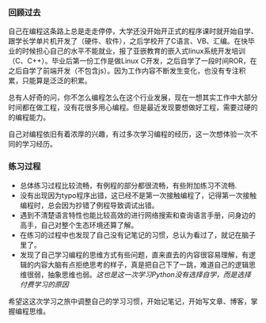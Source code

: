 
### 回顾过去

自己在编程这条路上总是走走停停，大学还没开始开正式的程序课时就开始自学、跟学长学单片机开发了（硬件、软件），之后学校开了C语言、VB、汇编。在快毕业的时候担心自己的水平不能就业，报了亚嵌教育的嵌入式linux系统开发培训（C、C++）。毕业后第一份工作是做Linux C开发，之后自学了一段时间ROR，在之后自学了前端开发（不包含js）。因为工作内容不断发生变化，也没有专注积累，只能算是泛泛的积累。

总有人好奇的问，你不怎么编程怎么在这个行业发展，现在一想其实工作中大部分时间都在做工程，没有花很多用心编程。但是最近发现要想做好工程，需要过硬的的编程能力。

自己对编程依旧有着浓厚的兴趣，有过多次学习编程的经历，这一次想体验一次不同的学习经历。

### 练习过程

- 总体练习过程比较流畅，有例程的部分都很流畅，有些附加练习不流畅.
- 没有出现因为typo程序出错，这已经不是第一次接触编程了，记得第一次接触编程时，总会因为抄错了例程导致调试出错。
- 遇到不清楚语言特性也能比较高效的进行网络搜索和查询语言手册，问身边的高手，自己对整个生态环境还算了解。
- 在练习的过程中也发现了自己没有记笔记的习惯，总认为看过了，就记在脑子里了。
- 发现了自己学习编程的思维方式有些问题，直来直去的内容很容易理解，有逻辑的内容大脑有点拒绝思考的样子，真是把自己下了一跳，难道自己的逻辑思维很弱，抽象思维也弱。*这也是这一次学习Python没有选择自学，而是选择付费学习的原因*

希望这这次学习之旅中调整自己的学习习惯，开始记笔记，开始写文章、博客，掌握编程思维。
